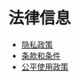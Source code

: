 # 法律信息

- [隐私政策](/zh/法律信息/隐私政策)
- [条款和条件](/zh/法律信息/条款和条件以及合理使用政策)
- [公平使用政策](/zh/法律信息/条款和条件以及合理使用政策#合理使用政策)

